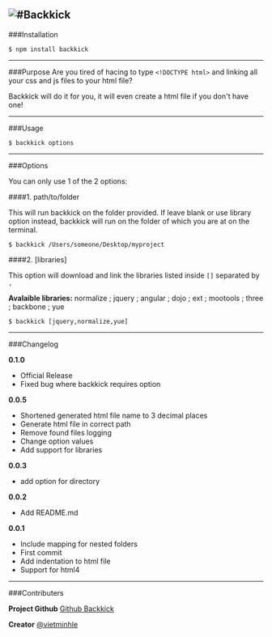 ![#Backkick](http://i.imgur.com/8oEhvzK.png)
---
###Installation

    $ npm install backkick
   
---
###Purpose
Are you tired of hacing to type `<!DOCTYPE html>` and linking all your css and js files to your html file?

Backkick will do it for you, it will even create a html file if you don't have one!

---
   
###Usage

    $ backkick options

    
----

###Options

You can only use 1 of the 2 options:

####1. path/to/folder

This will run backkick on the folder provided. If leave blank or use library option instead, backkick will run on the folder of which you are at on the terminal.

	$ backkick /Users/someone/Desktop/myproject 

####2. [libraries]

This option will download and link the libraries listed inside `[]` separated by `,`

**Avalaible libraries:** normalize ; jquery ; angular ; dojo ; ext ; mootools ; three ; backbone ; yue

	$ backkick [jquery,normalize,yue]

----
###Changelog

**0.1.0**

- Official Release
- Fixed bug where backkick requires option

**0.0.5**

- Shortened generated html file name to 3 decimal places
- Generate html file in correct path
- Remove found files logging
- Change option values
- Add support for libraries

**0.0.3**

- add option for directory

**0.0.2**

- Add README.md

**0.0.1**

- Include mapping for nested folders
- First commit
- Add indentation to html file
- Support for html4

---

###Contributers

**Project Github**
[Github Backkick](https://github.com/Pixeladed/Backkick)

**Creator**
[@vietminhle](https://twitter.com/vietminhle)

